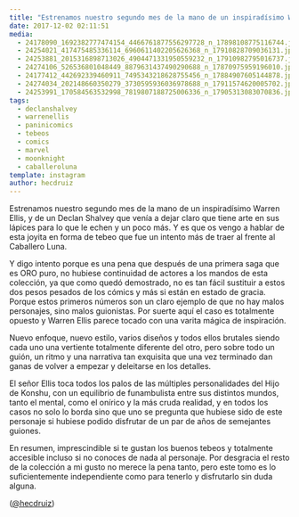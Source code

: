 ```yaml
---
title: "Estrenamos nuestro segundo mes de la mano de un inspiradísimo Warren Ellis, y de un Declan Shalvey que venía a dejar claro que tiene arte en sus lápices para lo que le echen y un poco más"
date: 2017-12-02 02:11:51
media: 
  - 24178090_1692382777474154_4466761877556297728_n_17898108775116744.jpg
  - 24254021_417475485336114_6960611402205626368_n_17910828709036131.jpg
  - 24253881_2015316898713026_4904471331950559232_n_17910982795016737.jpg
  - 24274106_526536801048449_8879631437490290688_n_17870975959196010.jpg
  - 24177412_442692339460911_7495343218628755456_n_17884907605144878.jpg
  - 24274034_202148660350279_3730595936036978688_n_17911574620005702.jpg
  - 24253991_170584563532998_7819807188725006336_n_17905313083070836.jpg
tags: 
  - declanshalvey
  - warrenellis
  - paninicomics
  - tebeos
  - comics
  - marvel
  - moonknight
  - caballeroluna
template: instagram
author: hecdruiz
---
```


Estrenamos nuestro segundo mes de la mano de un inspiradísimo Warren Ellis, y de un Declan Shalvey que venía a dejar claro que tiene arte en sus lápices para lo que le echen y un poco más. Y es que os vengo a hablar de esta joyita en forma de tebeo que fue un intento más de traer al frente al Caballero Luna.

Y digo intento porque es una pena que después de una primera saga que es ORO puro, no hubiese continuidad de actores a los mandos de esta colección, ya que como quedó demostrado, no es tan fácil sustituir a estos dos pesos pesados de los cómics y más si están en estado de gracia. Porque estos primeros números son un claro ejemplo de que no hay malos personajes, sino malos guionistas. Por suerte aquí el caso es totalmente opuesto y Warren Ellis parece tocado con una varita mágica de inspiración.

Nuevo enfoque, nuevo estilo, varios diseños y todos ellos brutales siendo cada uno una vertiente totalmente diferente del otro, pero sobre todo un guión, un ritmo y una narrativa tan exquisita que una vez terminado dan ganas de volver a empezar y deleitarse en los detalles.

El señor Ellis toca todos los palos de las múltiples personalidades del Hijo de Konshu, con un equilibrio de funambulista entre sus distintos mundos, tanto el mental, como el onírico y la más cruda realidad, y en todos los casos no solo lo borda sino que uno se pregunta que hubiese sido de este personaje si hubiese podido disfrutar de un par de años de semejantes guiones.

En resumen, imprescindible si te gustan los buenos tebeos y totalmente accesible incluso si no conoces de nada al personaje. Por desgracia el resto de la colección a mi gusto no merece la pena tanto, pero este tomo es lo suficientemente independiente como para tenerlo y disfrutarlo sin duda alguna.

([@hecdruiz](https://instagram.com/hecdruiz))
